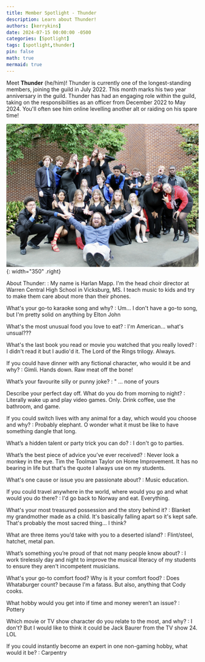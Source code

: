 ```yaml
---
title: Member Spotlight - Thunder
description: Learn about Thunder!
authors: [kerrykins]
date: 2024-07-15 00:00:00 -0500
categories: [Spotlight]
tags: [spotlight,thunder]
pin: false
math: true
mermaid: true
---
```


Meet **Thunder** (he/him)! Thunder is currently one of the longest-standing members, joining the guild in July 2022. This month marks his two year anniversary in the guild. Thunder has had an engaging role within the guild, taking on the responsibilities as an officer from December 2022 to May 2024. You'll often see him online levelling another alt or raiding on his spare time!

![Thunder](/images/thunder.jpg){: width="350" .right}

About Thunder:
: My name is Harlan Mapp. I'm the head choir director at Warren Central High School in Vicksburg, MS. I teach music to kids and try to make them care about more than their phones.

What's your go-to karaoke song and why?
: Um... I don't have a go-to song, but I'm pretty solid on anything by Elton John

What's the most unusual food you love to eat?
: I'm American... what's unsual??? 

What's the last book you read or movie you watched that you really loved?
: I didn't read it but I audio'd it. The Lord of the Rings trilogy. Always.

If you could have dinner with any fictional character, who would it be and why?
: Gimli. Hands down. Raw meat off the bone!

What’s your favourite silly or punny joke?
: " ... none of yours

Describe your perfect day off. What do you do from morning to night?
: Literally wake up and play video games. Only. Drink coffee, use the bathroom, and game. 

If you could switch lives with any animal for a day, which would you choose and why?
: Probably elephant. O wonder what it must be like to have something dangle that long.

What’s a hidden talent or party trick you can do?
: I don't go to parties. 

What’s the best piece of advice you’ve ever received?
: Never look a monkey in the eye. Tim the Toolman Taylor on Home Improvement. It has no bearing in life but that's the quote I always use on my students. 

What's one cause or issue you are passionate about?
: Music education. 

If you could travel anywhere in the world, where would you go and what would you do there?
: I'd go back to Norway and eat. Everything. 

What's your most treasured possession and the story behind it?
: Blanket my grandmother made as a child. It's basically falling apart so it's kept safe. That's probably the most sacred thing... I think?

What are three items you’d take with you to a deserted island?
: Flint/steel, hatchet, metal pan. 

What’s something you’re proud of that not many people know about?
: I work tirelessly day and night to improve the musical literacy of my students to ensure they aren't incompetent musicians.

What's your go-to comfort food? Why is it  your comfort food?
: Does Whataburger count? because I'm a fatass. But also, anything that Cody cooks. 

What hobby would you get into if time and money weren’t an issue?
: Pottery

Which movie or TV show character do you relate to the most, and why?
: I don't? But I would like to think it could be Jack Baurer from the TV show 24.  LOL

If you could instantly become an expert in one non-gaming hobby, what would it be?
: Carpentry
